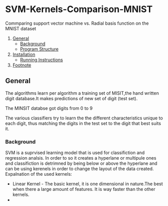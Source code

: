 # SVM-Kernels-Comparison-MNIST
Commparing support vector machine vs. Radial basis function on the MNIST dataset


1. [General](#General)
    - [Background](#background)
    - [Program Structure](https://github.com/elaysason/SVM-Kernels-Comparison-MNIST/blob/main/README.md#program-structure)
2. [Installation](#installation)
    - [Running Instructions](https://github.com/elaysason/SVM-Kernels-Comparison-MNIST/blob/main/README.md#running-instructions)
3. [Footnote](#footnote)

## General
The algorithms learn per algorithm a training set of MISIT,the hand written digit database.It makes predictions of new set of digit (test set).

The MINSIT databse got digits from 0 to 9

The various classifiers try to learn the the different characteristics unique to each digit, thus matching the digits in the test set to the digit that best suits it.

### Background
SVM is a suprvised learning model that is used for classifiction and regression analsis. In order to so it creates a hyperlane or multipule ones and classifiction is detrimned by being below or above the hyperlane and can be using kerenels in order to change the layout of the data created. Expalnation of the used kernels:

* Linear Kernel - The basic kernel, it is one dimensional in nature.The best when there a large amount of features. It is way faster than the other kernels.
* 
